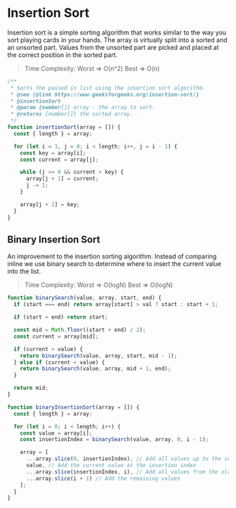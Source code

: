 # Insertion Sort

Insertion sort is a simple sorting algorithm that works similar to the way you sort playing cards in your hands. The array is virtually split into a sorted and an unsorted part. Values from the unsorted part are picked and placed at the correct position in the sorted part.

> Time Complexity:
> Worst => O(n^2)
> Best => O(n)

```js
/**
 * Sorts the passed in list using the insertion sort algorithm.
 * @see {@link https://www.geeksforgeeks.org/insertion-sort/}
 * @insertionSort
 * @param {number[]} array - the array to sort.
 * @returns {number[]} the sorted array.
 */
function insertionSort(array = []) {
  const { length } = array;

  for (let i = 1, j = 0; i < length; i++, j = i - 1) {
    const key = array[i];
    const current = array[j];

    while (j >= 0 && current > key) {
      array[j + 1] = current;
      j -= 1;
    }

    array[j + 1] = key;
  }
}
```

## Binary Insertion Sort

An improvement to the insertion sorting algorithm. Instead of comparing inline we use binary search to determine where to insert the current value into the list.

> Time Complexity:
> Worst => O(logN)
> Best => O(logN)

```js
function binarySearch(value, array, start, end) {
  if (start === end) return array[start] > val ? start : start + 1;

  if (start > end) return start;

  const mid = Math.floor((start + end) / 2);
  const current = array[mid];

  if (current > value) {
    return binarySearch(value, array, start, mid - 1);
  } else if (current < value) {
    return binarySearch(value, array, mid + 1, end);
  }

  return mid;
}

function binaryInsertionSort(array = []) {
  const { length } = array;

  for (let i = 0; i < length; i++) {
    const value = array[i];
    const insertionIndex = binarySearch(value, array, 0, i - 1);

    array = [
      ...array.slice(0, insertionIndex), // Add all values up to the insertion index
      value, // Add the current value at the insertion index
      ...array.slice(insertionIndex, i), // Add all values from the old value at the insertion index to i
      ...array.slice(i + 1) // Add the remaining values
    ];
  }
}
```
